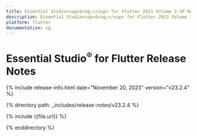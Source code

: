 ```yaml
---
title: Essential Studio<sup>&reg;</sup> for Flutter 2023 Volume 3 SP Release Release Notes  
description: Essential Studio<sup>&reg;</sup> for Flutter 2023 Volume 3 SP Release Release Notes  
platform: flutter
documentation: ug
---
```


# Essential Studio<sup>&reg;</sup> for Flutter Release Notes  

{% include release-info.html date="November 20, 2023" version="v23.2.4" %} 

{% directory path: _includes/release-notes/v23.2.4 %}

{% include {{file.url}} %}

{% enddirectory %}